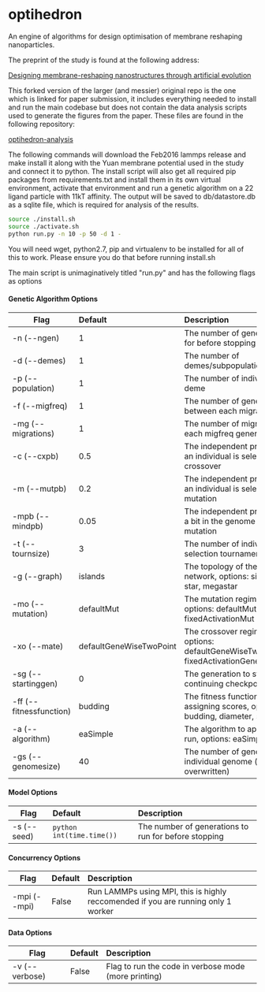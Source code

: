 # optihedron
An engine of algorithms for design optimisation of membrane reshaping nanoparticles.

The preprint of the study is found at the following address:

[Designing membrane-reshaping nanostructures through artificial evolution](https://www.biorxiv.org/content/10.1101/2020.02.27.968149v1)

This forked version of the larger (and messier) original repo is the one which is linked for paper submission, it includes everything needed to install and run the main codebase but does not contain the data analysis scripts used to generate the figures from the paper. These files are found in the following repository:

[optihedron-analysis](https://github.com/takenbymood/optihedron-analysis)

The following commands will download the Feb2016 lammps release and make install it along with the Yuan membrane potential used in the study and connect it to python. The install script will also get all required pip packages from requirements.txt and install them in its own virtual environment, activate that environment and run a genetic algorithm on a 22 ligand particle with 11kT affinity. The output will be saved to db/datastore.db as a sqlite file, which is required for analysis of the results.

```bash
source ./install.sh
source ./activate.sh
python run.py -n 10 -p 50 -d 1 -
```
You will need wget, python2.7, pip and virtualenv to be installed for all of this to work. Please ensure you do that before running install.sh

The main script is unimaginatively titled "run.py" and has the following flags as options

#### Genetic Algorithm Options

| Flag        | Default           | Description  |
| ------------- |:-------------| :-----|
| -n (--ngen) | 1 | The number of generations to run for before stopping |
| -d (--demes) | 1 | The number of demes/subpopulations |
| -p (--population) | 1 | The number of individuals in each deme |
| -f (--migfreq) | 1 | The number of generations between each migration event |
| -mg (--migrations) | 1 | The number of migrations to do each migfreq generations |
| -c (--cxpb) | 0.5 | The independent probability that an individual is selected for crossover |
| -m (--mutpb) | 0.2 | The independent probability that an individual is selected for mutation |
| -mpb (--mindpb) | 0.05 | The independent probability that a bit in the genome is chosen for mutation |
| -t (--tournsize) | 3 | The number of individuals in each selection tournament |
| -g (--graph) | islands | The topology of the migration network, options: singlet, islands, star, megastar |
| -mo (--mutation) | defaultMut | The mutation regime to use, options: defaultMut, fixedActivationMut |
| -xo (--mate) | defaultGeneWiseTwoPoint | The crossover regime to use, options: defaultGeneWiseTwoPoint, fixedActivationGeneWiseTwoPoint |
| -sg (--startinggen) | 0 | The generation to start at (for continuing checkpointed runs) |
| -ff (--fitnessfunction) | budding | The fitness function to use for assigning scores, options: budding, diameter, smallworld |
| -a (--algorithm) | eaSimple | The algorithm to apply during the run, options: eaSimple |
| -gs (--genomesize) | 40 | The number of genes in each individual genome (can be overwritten) |

#### Model Options

| Flag        | Default           | Description  |
| ------------- |:-------------| :-----|
| -s (--seed) | ```python int(time.time())``` | The number of generations to run for before stopping |

#### Concurrency Options

| Flag        | Default           | Description  |
| ------------- |:-------------| :-----|
| -mpi (--mpi) | False | Run LAMMPs using MPI, this is highly reccomended if you are running only 1 worker |

#### Data Options

| Flag        | Default           | Description  |
| ------------- |:-------------| :-----|
| -v (--verbose) | False | Flag to run the code in verbose mode (more printing) |
